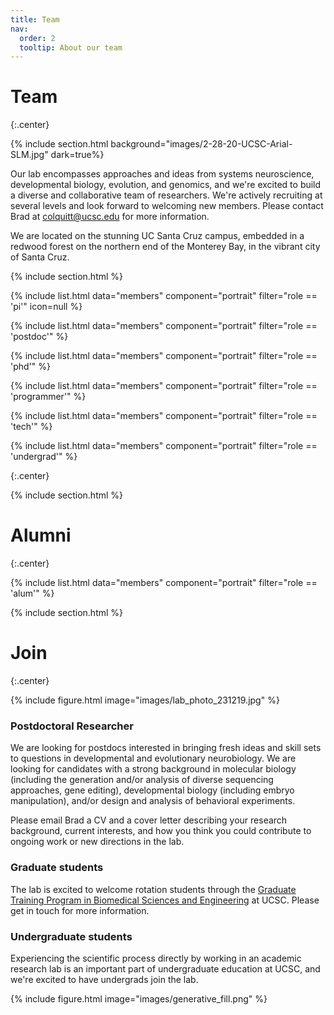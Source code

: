 ```yaml
---
title: Team
nav:
  order: 2
  tooltip: About our team
---
```


# <i class="fas fa-users"></i>Team
{:.center}

{% include section.html background="images/2-28-20-UCSC-Arial-SLM.jpg" dark=true%}

Our lab encompasses approaches and ideas from systems neuroscience, developmental biology, evolution, and genomics, and we're excited to build a diverse and collaborative team of researchers. We're actively recruiting at several levels and look forward to welcoming new members. Please contact Brad at colquitt@ucsc.edu for more information.

We are located on the stunning UC Santa Cruz campus, embedded in a redwood forest on the northern end of the Monterey Bay, in the vibrant city of Santa Cruz.

{% include section.html %}


{%
include list.html
data="members"
component="portrait"
filter="role == 'pi'"
icon=null
%}

{%
include list.html
data="members"
component="portrait"
filter="role == 'postdoc'"
%}

{%
include list.html
data="members"
component="portrait"
filter="role == 'phd'"
%}

{%
include list.html
data="members"
component="portrait"
filter="role == 'programmer'"
%}

{%
include list.html
data="members"
component="portrait"
filter="role == 'tech'"
%}

{%
include list.html
data="members"
component="portrait"
filter="role == 'undergrad'"
%}

{:.center}

{% include section.html %}
# Alumni
{:.center}

{%
include list.html
data="members"
component="portrait"
filter="role == 'alum'"
%}



{% include section.html %}

# Join
{:.center}

{% include figure.html
image="images/lab_photo_231219.jpg"
%}

### Postdoctoral Researcher

We are looking for postdocs interested in bringing fresh ideas and skill sets to questions in developmental and evolutionary neurobiology. We are looking for candidates with a strong background in molecular biology (including the generation and/or analysis of diverse sequencing approaches, gene editing), developmental biology (including embryo manipulation), and/or design and analysis of behavioral experiments.

Please email Brad a CV and a cover letter describing your research background, current interests, and how you think you could contribute to ongoing work or new directions in the lab.

### Graduate students

The lab is excited to welcome rotation students through the [Graduate Training Program in Biomedical Sciences and Engineering](https://pbse.ucsc.edu/) at UCSC. Please get in touch for more information.

### Undergraduate students

Experiencing the scientific process directly by working in an academic research lab is an important part of undergraduate education at UCSC, and we're excited to have undergrads join the lab.

{% include figure.html
image="images/generative_fill.png"
%}
